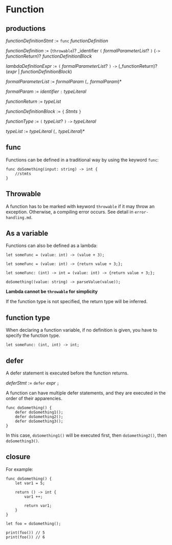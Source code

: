 # Function

## productions

_functionDefinitionStmt_ := `func` _functionDefinition_

_functionDefinition_ := (`throwable`)? _identifier `(` _formalParameterList_? `)` (`->` _functionReturn_)? _functionDefinitionBlock_

_lambdaDefinitionExpr_ := `(` _formalParameterList_? `)` `->` (_functionReturn)? (_expr_ | _functionDefinitionBlock_)

_formalParameterList_ := _formalParam_ (`,` _formalParam_)*

_formalParam_ := _identifier_ `:` _typeLiteral_

_functionReturn_ := _typeList_

_functionDefinitionBlock_ := `{` _Stmts_ `}`

_functionType_ := `(` _typeList_? `)` `->` _typeLiteral_

_typeList_ := _typeLiteral_ (`,` _typeLiteral_)*

## func

Functions can be defined in a traditional way by using the keyword `func`:

```
func doSomething(input: string) -> int {
    //stmts
}
```

## Throwable

A function has to be marked with keyword `throwable` if it may throw an exception. Otherwise, a compiling error occurs. See detail in `error-handling.md`.

## As a variable

Functions can also be defined as a lambda:

`let someFunc = (value: int) -> (value + 3);`

`let someFunc = (value: int) -> {return value + 3;};`

`let someFunc: (int) -> int = (value: int) -> {return value + 3;};`

`doSomething((value: string) -> parseValue(value));`

**Lambda cannot be `throwable` for simplicity**

If the function type is not specified, the return type will be inferred.

## function type

When declaring a function variable, if no definition is given, you have to specify the function type.

`let someFunc: (int, int) -> int;`

## defer

A defer statement is executed before the function returns.

_deferStmt_ := `defer` _expr_ `;`

A function can have multiple defer statements, and they are executed in the order of their apparencies.

```
func doSomething() {
    defer doSomething1();
    defer doSomething2();
    defer doSomething3();
}
```

In this case, `doSomething1()` will be executed first, then `doSomething2()`, then `doSomething3()`.

## closure

For example:

```
func doSomething() {
    let var1 = 5;

    return () -> int {
        var1 ++;

        return var1;
    }
}

let foo = doSomething();

print(foo()) // 5
print(foo()) // 6

```


